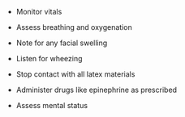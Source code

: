 - Monitor vitals

- Assess breathing and oxygenation

- Note for any facial swelling

- Listen for wheezing

- Stop contact with all latex materials

- Administer drugs like epinephrine as prescribed

- Assess mental status